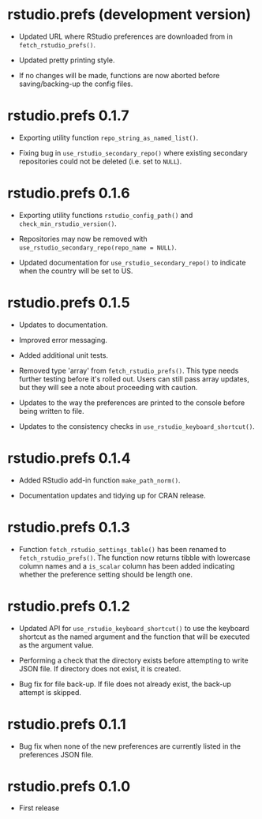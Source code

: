 # rstudio.prefs (development version)

* Updated URL where RStudio preferences are downloaded from in `fetch_rstudio_prefs()`.

* Updated pretty printing style.

* If no changes will be made, functions are now aborted before saving/backing-up the config files.

# rstudio.prefs 0.1.7

* Exporting utility function `repo_string_as_named_list()`.

* Fixing bug in `use_rstudio_secondary_repo()` where existing secondary repositories could not be deleted (i.e. set to `NULL`).

# rstudio.prefs 0.1.6

* Exporting utility functions `rstudio_config_path()` and `check_min_rstudio_version()`.

* Repositories may now be removed with `use_rstudio_secondary_repo(repo_name = NULL)`.

* Updated documentation for `use_rstudio_secondary_repo()` to indicate when the country will be set to US.

# rstudio.prefs 0.1.5

* Updates to documentation.

* Improved error messaging.

* Added additional unit tests.

* Removed type 'array' from `fetch_rstudio_prefs()`. This type needs further testing before it's rolled out. Users can still pass array updates, but they will see a note about proceeding with caution.

* Updates to the way the preferences are printed to the console before being written to file.

* Updates to the consistency checks in `use_rstudio_keyboard_shortcut()`.

# rstudio.prefs 0.1.4

* Added RStudio add-in function `make_path_norm()`.

* Documentation updates and tidying up for CRAN release.

# rstudio.prefs 0.1.3

* Function `fetch_rstudio_settings_table()` has been renamed to `fetch_rstudio_prefs()`. The function now returns tibble with lowercase column names and a `is_scalar` column has been added indicating whether the preference setting should be length one.

# rstudio.prefs 0.1.2

* Updated API for `use_rstudio_keyboard_shortcut()` to use the keyboard shortcut as the named argument and the function that will be executed as the argument value.

* Performing a check that the directory exists before attempting to write JSON file. If directory does not exist, it is created.

* Bug fix for file back-up. If file does not already exist, the back-up attempt is skipped.

# rstudio.prefs 0.1.1

* Bug fix when none of the new preferences are currently listed in the preferences JSON file.

# rstudio.prefs 0.1.0

* First release
